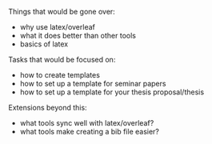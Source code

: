 Things that would be gone over:
- why use latex/overleaf
- what it does better than other tools
- basics of latex

Tasks that would be focused on:
- how to create templates
- how to set up a template for seminar papers
- how to set up a template for your thesis proposal/thesis

Extensions beyond this:
- what tools sync well with latex/overleaf?
- what tools make creating a bib file easier?
